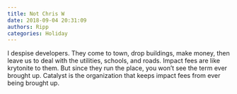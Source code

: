 ```yaml
---
title: Not Chris W
date: 2018-09-04 20:31:09
authors: Ripp
categories: Holiday
---
```


 I despise developers. They come to town, drop buildings, make money, then leave us to deal with the utilities, schools, and roads.
Impact fees are like krytonite to them.  But since they run the place, you won’t see the term ever brought up.
Catalyst is the organization that keeps impact fees from ever being brought up.